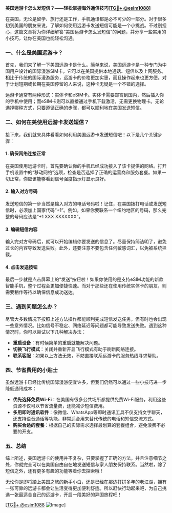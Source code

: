 **美国远游卡怎么发短信？——轻松掌握海外通信技巧[[TG💪+ @esim1088](https://t.me/s/esim1088)]**

在美国，无论是留学、旅行还是工作，手机通讯都是必不可少的一部分。对于很多初到美国的朋友来说，了解如何使用远游卡发送短信可能是一个小挑战。不过别担心，这篇文章将为你详细解答“美国远游卡怎么发短信”的问题，并分享一些实用的小技巧，让你在美国也能轻松沟通。

### 一、什么是美国远游卡？

首先，我们来了解一下美国远游卡是什么。简单来说，美国远游卡是一种专门为中国用户设计的国际漫游SIM卡，它可以在美国提供本地通话、短信以及上网服务。相比于传统的国际漫游服务，远游卡的价格更加实惠，而且操作起来也更方便。对于计划短期或长期在美国停留的人来说，这种卡无疑是一个不错的选择。

远游卡通常有两种形式：实体卡和eSIM卡。实体卡需要邮寄到国内，然后插入你的手机中使用；而eSIM卡则可以直接通过手机下载激活，无需更换物理卡。无论选择哪种方式，只要遵循正确的步骤，都可以顺利地在美国发送短信。

### 二、如何在美使用远游卡发送短信？

接下来，我们就来具体看看如何利用美国远游卡发送短信吧！以下是几个关键步骤：

#### 1. 确保网络连接正常

在美国使用远游卡时，首先要确认你的手机已经成功接入了该卡提供的网络。打开手机设置中的“移动网络”选项，检查是否选择了正确的运营商和服务套餐。如果一切正常，你应该能够看到信号强度指示灯显示良好。

#### 2. 输入对方号码

发送短信的第一步当然是输入对方的电话号码啦！记住，在美国拨打电话或发送短信时，必须加上国家代码“+1”。例如，如果你要联系一个纽约地区的号码，那么完整的号码应该是“+1 XXX XXXXXXX”。

#### 3. 编辑短信内容

输入完对方号码后，就可以开始编辑你要发送的信息了。尽量保持简洁明了，避免过长的内容导致发送失败。此外，还要注意不要包含任何敏感词汇，以免被系统拦截。

#### 4. 点击发送按钮

最后一步就是点击屏幕上的“发送”按钮啦！如果你使用的是支持eSIM功能的新款智能手机，整个过程会更加便捷快速。而对于那些还在使用传统实体卡的朋友，则需要稍作等待以确保信息成功送达。

### 三、遇到问题怎么办？

尽管大多数情况下按照上述方法操作都能顺利完成短信发送任务，但有时也会出现一些意外情况。比如信号不稳定、网络延迟等问题都可能导致发送失败。遇到这种情况时，你可以尝试以下几种解决办法：

- **重启设备**：有时候简单的重启就能解决问题。
- **切换飞行模式**：关闭并重新开启飞行模式有助于刷新网络连接。
- **联系客服**：如果以上方法无效，不妨直接联系远游卡的服务热线寻求帮助。

### 四、节省费用的小贴士

虽然远游卡已经比传统国际漫游便宜许多，但我们仍然可以通过一些小技巧进一步降低通讯成本：

- **优先选择免费Wi-Fi**：在美国有很多公共场所都提供免费Wi-Fi服务，利用这些资源不仅可以节省流量费，还能减少短信费用。
- **多用即时通讯软件**：像微信、WhatsApp等即时通讯工具不仅支持文字聊天，还支持语音通话等功能，非常适合用来替代传统的电话和短信交流方式。
- **购买合适的套餐**：根据自己的实际需求选择最划算的套餐组合，避免浪费不必要的开支。

### 五、总结

综上所述，美国远游卡的使用并不复杂，只要掌握了正确的方法，并且注意细节之处，你就完全可以在美国自由自在地发送短信与家人朋友保持联系。当然啦，除了短信之外，还有更多有趣的功能等着你去探索哦！

无论你是即将踏上美国之旅的新手小白，还是已经在那边打拼多年的老江湖，拥有一张可靠的远游卡都会让生活变得更加便利舒适。所以赶快行动起来吧，为自己挑选一张最适合自己的远游卡，开启一段美好的异国旅程吧！

[[TG💪+ @esim1088](https://t.me/s/esim1088) ![Image](https://i.postimg.cc/4NQfJmqS/Snipaste-2025-05-13-00-14-12.png)]